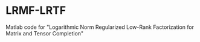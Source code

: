 # LRMF-LRTF
Matlab code for "Logarithmic Norm Regularized Low-Rank Factorization for Matrix and Tensor Completion"
